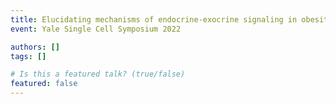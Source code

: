 ```yaml
---
title: Elucidating mechanisms of endocrine-exocrine signaling in obesity-driven pancreatic cancer
event: Yale Single Cell Symposium 2022

authors: []
tags: []

# Is this a featured talk? (true/false)
featured: false
---
```

